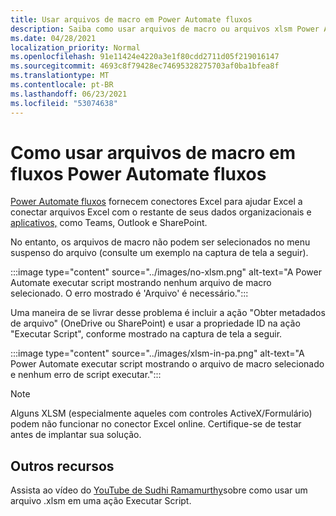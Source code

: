 ```yaml
---
title: Usar arquivos de macro em Power Automate fluxos
description: Saiba como usar arquivos de macro ou arquivos xlsm Power Automate fluxos.
ms.date: 04/28/2021
localization_priority: Normal
ms.openlocfilehash: 91e11424e4220a3e1f80cdd2711d05f219016147
ms.sourcegitcommit: 4693c8f79428ec74695328275703af0ba1bfea8f
ms.translationtype: MT
ms.contentlocale: pt-BR
ms.lasthandoff: 06/23/2021
ms.locfileid: "53074638"
---
```

# <a name="how-to-use-macro-files-in-power-automate-flows"></a>Como usar arquivos de macro em fluxos Power Automate fluxos

[Power Automate fluxos](https://flow.microsoft.com/) fornecem conectores Excel para ajudar Excel a conectar arquivos Excel com o restante de seus dados organizacionais e [aplicativos,](https://flow.microsoft.com/connectors/shared_excelonlinebusiness/excel-online-business/) como Teams, Outlook e SharePoint.

No entanto, os arquivos de macro não podem ser selecionados no menu suspenso do arquivo (consulte um exemplo na captura de tela a seguir).

:::image type="content" source="../images/no-xlsm.png" alt-text="A Power Automate executar script mostrando nenhum arquivo de macro selecionado. O erro mostrado é 'Arquivo' é necessário.":::

Uma maneira de se livrar desse problema é incluir a ação "Obter metadados de arquivo" (OneDrive ou SharePoint) e usar a propriedade ID na ação "Executar Script", conforme mostrado na captura de tela a seguir.

:::image type="content" source="../images/xlsm-in-pa.png" alt-text="A Power Automate executar script mostrando o arquivo de macro selecionado e nenhum erro de script executar.":::

> [!NOTE]
> Alguns XLSM (especialmente aqueles com controles ActiveX/Formulário) podem não funcionar no conector Excel online. Certifique-se de testar antes de implantar sua solução.

## <a name="other-resources"></a>Outros recursos

Assista ao vídeo do [YouTube de Sudhi Ramamurthy](https://youtu.be/o-H9BbywJQQ)sobre como usar um arquivo .xlsm em uma ação Executar Script.
